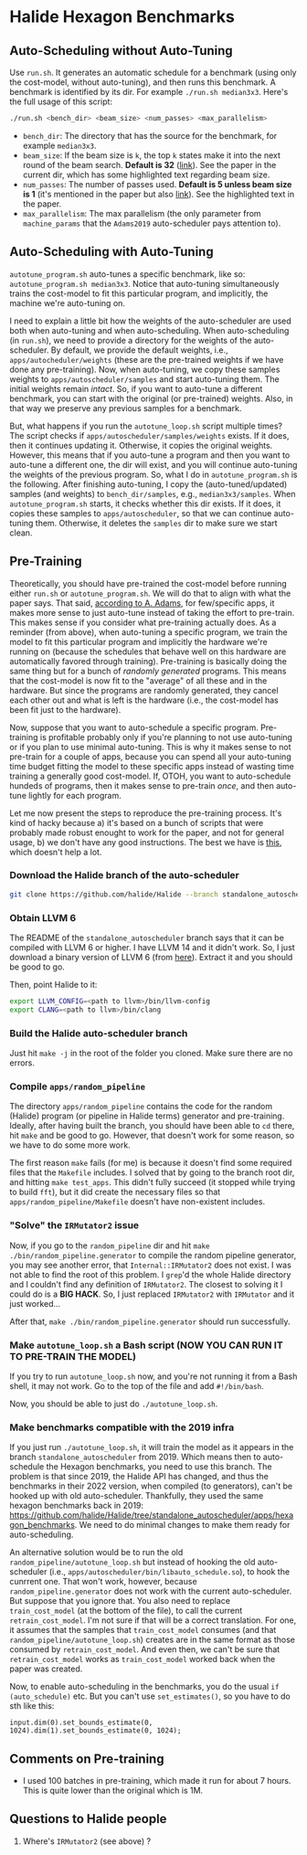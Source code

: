 # Halide Hexagon Benchmarks

## Auto-Scheduling without Auto-Tuning

Use `run.sh`. It generates an automatic schedule for a benchmark (using only the cost-model, without auto-tuning), and then runs this benchmark. A benchmark is identified by its dir. For example `./run.sh median3x3`. Here's the full usage of this script:
```bash
./run.sh <bench_dir> <beam_size> <num_passes> <max_parallelism>
```
- `bench_dir`: The directory that has the source for the benchmark, for example `median3x3`.
- `beam_size`: If the beam size is `k`, the top `k`
states make it into the next round of the beam search. **Default is 32** ([link](https://github.com/halide/Halide/blob/7821212403aaa1f93ed3ece070984817de1cc6b1/src/autoschedulers/adams2019/AutoSchedule.cpp#L24)). See the paper in the current dir, which has some highlighted text regarding beam size.
- `num_passes`: The number of passes used. **Default is 5 unless beam size is 1** (it's mentioned in the paper but also [link](https://github.com/halide/Halide/blob/7821212403aaa1f93ed3ece070984817de1cc6b1/src/autoschedulers/adams2019/AutoSchedule.cpp#L480)). See the highlighted text in the paper.
- `max_parallelism`: The max parallelism (the only parameter from `machine_params` that the `Adams2019` auto-scheduler pays attention to).

## Auto-Scheduling with Auto-Tuning

`autotune_program.sh` auto-tunes a specific benchmark, like so: `autotune_program.sh median3x3`. Notice that auto-tuning simultaneously trains the cost-model to fit this particular program, and implicitly, the machine we're auto-tuning on.

I need to explain a little bit how the weights of the auto-scheduler are used both when auto-tuning and when auto-scheduling. When auto-scheduling (in `run.sh`), we need to provide a directory for the weights of the auto-scheduler. By default, we provide the default weights, i.e., `apps/autocheduler/weights` (these are the pre-trained weights if we have done any pre-training). Now, when auto-tuning, we copy these samples weights to `apps/autoscheduler/samples` and start auto-tuning them. The initial weights remain _intact_. So, if you want to auto-tune a different benchmark, you can start with the original (or pre-trained) weights. Also, in that way we preserve any previous samples for a benchmark. 

But, what happens if you run the `autotune_loop.sh` script multiple times? The script checks if `apps/autoscheduler/samples/weights` exists. If it does, then it continues updating it. Otherwise, it copies the original weights. However, this means that if you auto-tune a program and then you want to auto-tune a different one, the dir will exist, and you will continue auto-tuning the weights of the previous program. So, what I do in `autotune_program.sh` is the following. After finishing auto-tuning, I copy the (auto-tuned/updated) samples (and weights) to `bench_dir/samples`, e.g., `median3x3/samples`. When `autotune_program.sh` starts, it checks whether this dir exists. If it does, it copies these samples to `apps/autoscheduler`, so that we can continue auto-tuning them. Otherwise, it deletes the `samples` dir to make sure we start clean.

## Pre-Training

Theoretically, you should have pre-trained the cost-model before running either `run.sh` or `autotune_program.sh`. We will do that to align with what the paper says. That said, [according to A. Adams](https://github.com/halide/Halide/discussions/6060#discussioncomment-788041), for few/specific apps, it makes more sense to just auto-tune instead of taking the effort to pre-train. This makes sense if you consider what pre-training actually does. As a reminder (from above), when auto-tuning a specific program, we train the model to fit this particular program and implicitly the hardware we're running on (because the schedules that behave well on this hardware are automatically favored through training). Pre-training is basically doing the same thing but for a bunch of _randomly generated_ programs. This means that the cost-model is now fit to the "average" of all these and in the hardware. But since the programs are randomly generated, they cancel each other out and what is left is the hardware (i.e., the cost-model has been fit just to the hardware).

Now, suppose that you want to auto-schedule a specific program. Pre-training is profitable probably only if you're planning to not use auto-tuning or if you plan to use minimal auto-tuning. This is why it makes sense to not pre-train for a couple of apps, because you can spend all your auto-tuning time budget fitting the model to these specific apps instead of wasting time training a generally good cost-model. If, OTOH, you want to auto-schedule hundeds of programs, then it makes sense to pre-train _once_, and then auto-tune lightly for each program.

Let me now present the steps to reproduce the pre-training process. It's kind of hacky because a) it's based on a bunch of scripts that were probably made robust enought to work for the paper, and not for general usage, b) we don't have any good instructions. The best we have is [this](https://github.com/halide/Halide/discussions/6060), which doesn't help a lot.

### Download the Halide branch of the auto-scheduler
```bash
git clone https://github.com/halide/Halide --branch standalone_autoscheduler --single-branch halide_standalone_autoscheduler
```

### Obtain LLVM 6

The README of the `standalone_autoscheduler` branch says that it can be compiled with LLVM 6 or higher. I have LLVM 14 and it didn't work. So, I just download a binary version of LLVM 6 (from [here](https://releases.llvm.org/download.html)). Extract it and you should be good to go.

Then, point Halide to it:
```bash
export LLVM_CONFIG=<path to llvm>/bin/llvm-config
export CLANG=<path to llvm>/bin/clang
```

### Build the Halide auto-scheduler branch

Just hit `make -j` in the root of the folder you cloned. Make sure there are no errors.

### Compile `apps/random_pipeline`

The directory `apps/random_pipeline` contains the code for the random (Halide) program (or pipeline in Halide terms) generator and pre-training. Ideally, after having built the branch, you should have been able to `cd` there, hit `make` and be good to go. However, that doesn't work for some reason, so we have to do some more work.

The first reason `make` fails (for me) is because it doesn't find some required files that the `Makefile` includes. I solved that by going to the branch root dir, and hitting `make test_apps`. This didn't fully succeed (it stopped while trying to build `fft`), but it did create the necessary files so that `apps/random_pipeline/Makefile` doesn't have non-existent includes.

### "Solve" the `IRMutator2` issue

Now, if you go to the `random_pipeline` dir and hit `make ./bin/random_pipeline.generator` to compile the random pipeline generator, you may see another error, that `Internal::IRMutator2` does not exist. I was not able to find the root of this problem. I `grep`'d the whole Halide directory and I couldn't find any definition of `IRMutator2`. The closest to solving it I could do is a **BIG HACK**. So, I just replaced `IRMutator2` with `IRMutator` and it just worked...

After that, `make ./bin/random_pipeline.generator` should run
successfully.

### Make `autotune_loop.sh` a Bash script (NOW YOU CAN RUN IT TO PRE-TRAIN THE MODEL)

If you try to run `autotune_loop.sh` now, and you're not running
it from a Bash shell, it may not work. Go to the top of the file
and add `#!/bin/bash`.

Now, you should be able to just do `./autotune_loop.sh`.

### Make benchmarks compatible with the 2019 infra

If you just run `./autotune_loop.sh`, it will train the model as it appears in the branch `standalone_autoscheduler` from 2019. Which means then to auto-schedule the Hexagon benchmarks, you need to use this branch. The problem is that since 2019, the Halide API has changed, and thus the benchmarks in their 2022 version, when compiled (to generators), can't be hooked up with old auto-scheduler. Thankfully, they used the same hexagon benchmarks back in 2019: https://github.com/halide/Halide/tree/standalone_autoscheduler/apps/hexagon_benchmarks. We need to do minimal changes to make them ready for auto-scheduling.

An alternative solution would be to run the old `random_pipeline/autotune_loop.sh` but instead of hooking the old auto-scheduler (i.e., `apps/autoscheduler/bin/libauto_schedule.so`), to hook the cunrrent one. That won't work, however, because `random_pipeline.generator` does not work with the current auto-scheduler. But suppose that you ignore that. You also need to replace `train_cost_model` (at the bottom of the file), to call the current `retrain_cost_model`. I'm not sure if that will be a correct translation. For one, it assumes that the samples that `train_cost_model` consumes (and that `random_pipeline/autotune_loop.sh`) creates are in the same format as those consumed by `retrain_cost_model`. And even then, we can't be sure that `retrain_cost_model` works as `train_cost_model` worked back when the paper was created.

Now, to enable auto-scheduling in the benchmarks, you do the usual `if (auto_schedule)` etc. But you can't use `set_estimates()`, so you have to do sth like this:
```
input.dim(0).set_bounds_estimate(0, 1024).dim(1).set_bounds_estimate(0, 1024);
```

## Comments on Pre-training
- I used 100 batches in pre-training, which made it run for about 7 hours. This is quite lower than the original which is 1M.

## Questions to Halide people

1) Where's `IRMutator2` (see above) ?
